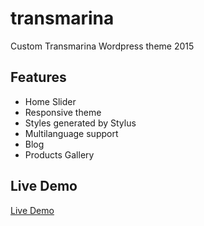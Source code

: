 # transmarina
Custom Transmarina Wordpress theme
2015

## Features

- Home Slider
- Responsive theme
- Styles generated by Stylus
- Multilanguage support
- Blog
- Products Gallery

## Live Demo

[Live Demo](https://www.imateo.com/transmarina)
